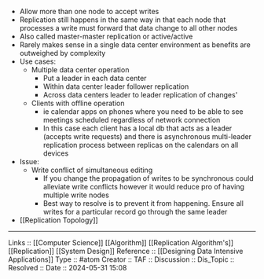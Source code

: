 - Allow more than one node to accept writes
- Replication still happens in the same way in that each node that processes a write must forward that data change to all other nodes
- Also called master-master replication or active/active
- Rarely makes sense in a single data center environment as benefits are outweighed by complexity
- Use cases:
	- Multiple data center operation
		- Put a leader in each data center
		- Within data center leader follower replication
		- Across data centers leader to leader replication of changes'
	- Clients with offline operation
		- ie calendar apps on phones where you need to be able to see meetings scheduled regardless of network connection
		- In this case each client has a local db that acts as a leader (accepts write requests) and there is asynchronous multi-leader replication process between replicas on the calendars on all devices
- Issue:
	- Write conflict of simultaneous editing
		- If you change the propagation of writes to be synchronous could alleviate write conflicts however it would reduce pro of having multiple write nodes
		- Best way to resolve is to prevent it from happening. Ensure all writes for a particular record go through the same leader
- [[Replication Topology]]
---
Links :: [[Computer Science]] [[Algorithm]] [[Replication Algorithm's]] [[Replication]] [[System Design]]
Reference :: [[Designing Data Intensive Applications]]
Type :: #atom
Creator ::
TAF ::
Discussion ::
Dis_Topic :: 
Resolved ::
Date :: 2024-05-31 15:08